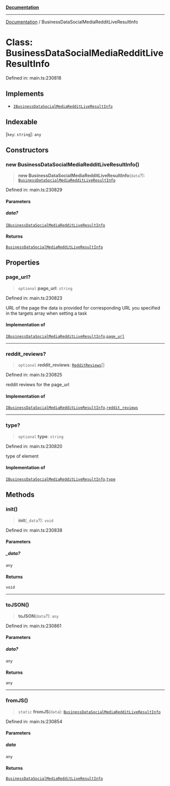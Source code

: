 [**Documentation**](../README.md)

***

[Documentation](../README.md) / BusinessDataSocialMediaRedditLiveResultInfo

# Class: BusinessDataSocialMediaRedditLiveResultInfo

Defined in: main.ts:230818

## Implements

- [`IBusinessDataSocialMediaRedditLiveResultInfo`](../interfaces/IBusinessDataSocialMediaRedditLiveResultInfo.md)

## Indexable

\[`key`: `string`\]: `any`

## Constructors

### new BusinessDataSocialMediaRedditLiveResultInfo()

> **new BusinessDataSocialMediaRedditLiveResultInfo**(`data`?): [`BusinessDataSocialMediaRedditLiveResultInfo`](BusinessDataSocialMediaRedditLiveResultInfo.md)

Defined in: main.ts:230829

#### Parameters

##### data?

[`IBusinessDataSocialMediaRedditLiveResultInfo`](../interfaces/IBusinessDataSocialMediaRedditLiveResultInfo.md)

#### Returns

[`BusinessDataSocialMediaRedditLiveResultInfo`](BusinessDataSocialMediaRedditLiveResultInfo.md)

## Properties

### page\_url?

> `optional` **page\_url**: `string`

Defined in: main.ts:230823

URL of the page the data is provided for
corresponding URL you specified in the targets array when setting a task

#### Implementation of

[`IBusinessDataSocialMediaRedditLiveResultInfo`](../interfaces/IBusinessDataSocialMediaRedditLiveResultInfo.md).[`page_url`](../interfaces/IBusinessDataSocialMediaRedditLiveResultInfo.md#page_url)

***

### reddit\_reviews?

> `optional` **reddit\_reviews**: [`RedditReviews`](RedditReviews.md)[]

Defined in: main.ts:230825

reddit reviews for the page_url

#### Implementation of

[`IBusinessDataSocialMediaRedditLiveResultInfo`](../interfaces/IBusinessDataSocialMediaRedditLiveResultInfo.md).[`reddit_reviews`](../interfaces/IBusinessDataSocialMediaRedditLiveResultInfo.md#reddit_reviews)

***

### type?

> `optional` **type**: `string`

Defined in: main.ts:230820

type of element

#### Implementation of

[`IBusinessDataSocialMediaRedditLiveResultInfo`](../interfaces/IBusinessDataSocialMediaRedditLiveResultInfo.md).[`type`](../interfaces/IBusinessDataSocialMediaRedditLiveResultInfo.md#type)

## Methods

### init()

> **init**(`_data`?): `void`

Defined in: main.ts:230838

#### Parameters

##### \_data?

`any`

#### Returns

`void`

***

### toJSON()

> **toJSON**(`data`?): `any`

Defined in: main.ts:230861

#### Parameters

##### data?

`any`

#### Returns

`any`

***

### fromJS()

> `static` **fromJS**(`data`): [`BusinessDataSocialMediaRedditLiveResultInfo`](BusinessDataSocialMediaRedditLiveResultInfo.md)

Defined in: main.ts:230854

#### Parameters

##### data

`any`

#### Returns

[`BusinessDataSocialMediaRedditLiveResultInfo`](BusinessDataSocialMediaRedditLiveResultInfo.md)
